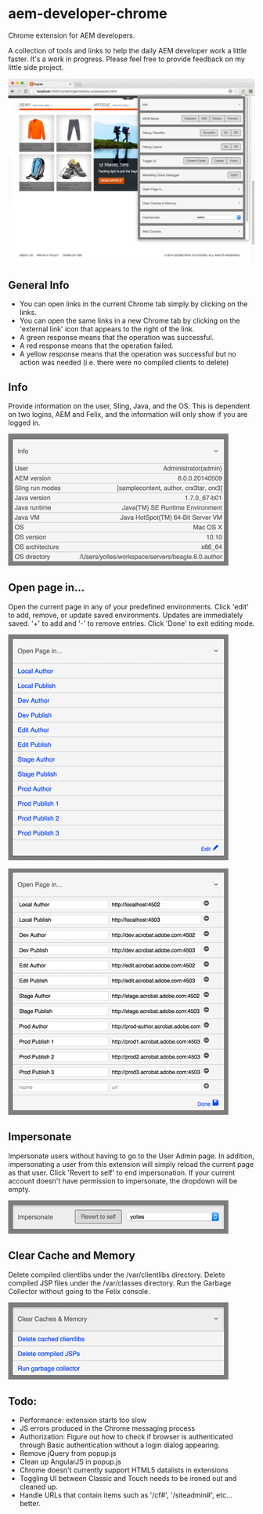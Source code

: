 aem-developer-chrome
====================

Chrome extension for AEM developers.

A collection of tools and links to help the daily AEM developer work a little faster. It's a work in progress. Please feel free to provide feedback on my little side project.

![Browser screenshot](images/screenshot_geometrixx.png)

General Info
------------

+ You can open links in the current Chrome tab simply by clicking on the links.
+ You can open the same links in a new Chrome tab by clicking on the 'external link' icon that appears to the right of the link.
+ A green response means that the operation was successful.
+ A red response means that the operation failed.
+ A yellow response means that the operation was successful but no action was needed (i.e. there were no compiled clients to delete)

Info
----

Provide information on the user, Sling, Java, and the OS. This is dependent on two logins, AEM and Felix, and the information will only show if you are logged in.

![Info screenshot](images/screenshot_info.png)


Open page in...
---------------

Open the current page in any of your predefined environments. Click 'edit' to add, remove, or update saved environments. Updates are immediately saved. '+' to add and '-' to remove entries. Click 'Done' to exit editing mode.

![Open page in screenshot](images/screenshot_openin.png)

![Open page in edit mode screenshot](images/screenshot_openin_edit.png)

Impersonate
-----------

Impersonate users without having to go to the User Admin page. In addition, impersonating a user from this extension will simply reload the current page as that user. Click 'Revert to self' to end impersonation. If your current account doesn't have permission to impersonate, the dropdown will be empty.

![Impersonate screenshot](images/screenshot_impersonate.png)

Clear Cache and Memory
--------------------

Delete compiled clientlibs under the /var/clientlibs directory. Delete compiled JSP files under the /var/classes directory. Run the Garbage Collector without going to the Felix console.

![Clear cache and memory screenshot](images/screenshot_clearcache.png)


Todo:
-----
+ Performance: extension starts too slow
+ JS errors produced in the Chrome messaging process
+ Authorization: Figure out how to check if browser is authenticated through Basic authentication without a login dialog appearing.
+ Remove jQuery from popup.js
+ Clean up AngularJS in popup.js
+ Chrome doesn't currently support HTML5 datalists in extensions
+ Toggling UI between Classic and Touch needs to be ironed out and cleaned up.
+ Handle URLs that contain items such as '/cf#', '/siteadmin#', etc... better.